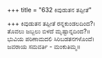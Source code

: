 +++
title = "632 ಕಿವುಡುತನ ತಪ್ಪೀತೆ"

+++
ಕಿವುಡುತನ ತಪ್ಪೀತೆ ರನ್ನಕುಂಡಲದಿಂದ?।  
ತೊವಲು ಜಬ್ಬಲು ಬಿಳದೆ ಮೃಷ್ಟಾನ್ನದಿಂದ?॥  
ಭುವಿಯ ಪರಿಣಾಮದಲಿ ಸಿರಿಬಡತನಗಳೊಂದೆ।  
ಜವರಾಯ ಸಮವರ್ತಿ - ಮಂಕುತಿಮ್ಮ॥  
